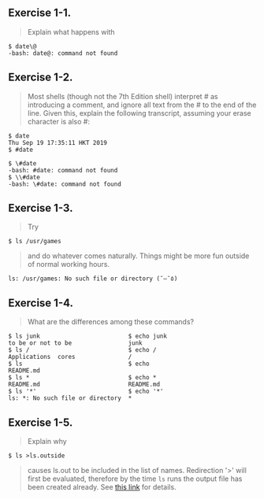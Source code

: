 ## Exercise 1-1.
> Explain what happens with
```
$ date\@
-bash: date@: command not found
```

## Exercise 1-2.
> Most shells (though not the 7th Edition shell) interpret # as introducing a comment, and ignore all text from the # to the end of the line. Given this, explain the following transcript, assuming your erase character is also #:
```
$ date
Thu Sep 19 17:35:11 HKT 2019
$ #date

$ \#date
-bash: #date: command not found
$ \\#date
-bash: \#date: command not found
```

## Exercise 1-3.
> Try
```
$ ls /usr/games
```
> and do whatever comes naturally. Things might be more fun outside of normal working hours.
```
ls: /usr/games: No such file or directory (¯―¯٥)
```

## Exercise 1-4.
> What are the differences among these commands?
```
$ ls junk                         $ echo junk
to be or not to be                junk
$ ls /                            $ echo /
Applications  cores               /
$ ls                              $ echo
README.md                         
$ ls *                            $ echo *
README.md                         README.md
$ ls '*'                          $ echo '*'
ls: *: No such file or directory  *
```

## Exercise 1-5.
> Explain why
```
$ ls >ls.outside
```
> causes ls.out to be included in the list of names.
Redirection '>' will first be evaluated, therefore by the time `ls` runs the output file has been created already. See [this link](https://askubuntu.com/questions/728382/why-does-ls-ls-out-cause-ls-out-to-be-included-in-list-of-names) for details.
